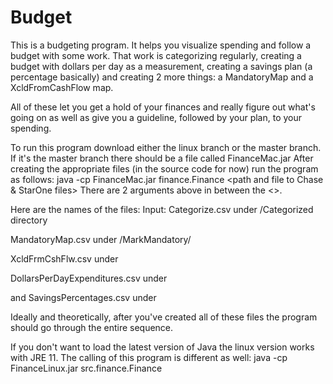 # Budget
This is a budgeting program.  It helps you visualize spending and follow a budget with some work.
That work is categorizing regularly, creating a budget with dollars per day as a measurement, 
creating a savings plan (a percentage basically) and creating 2 more things: a MandatoryMap and a XcldFromCashFlow map.

All of these let you get a hold of your finances and really figure out what's going on as well as give you a guideline,
followed by your plan, to your spending.

To run this program download either the linux branch or the master branch.
If it's the master branch there should be a file called FinanceMac.jar
After creating the appropriate files (in the source code for now) run the program as follows:
java -cp FinanceMac.jar finance.Finance <path to your base directory where you keep all of the output files> <path and file to Chase & StarOne files>
There are 2 arguments above in between the <>.

Here are the names of the files:
Input:
Categorize.csv under <baseDirectory>/Categorized directory
  
MandatoryMap.csv under <baseDirectory>/MarkMandatory/
  
XcldFrmCshFlw.csv under <baseDirectory>
  
DollarsPerDayExpenditures.csv under <baseDirectory>
  
and
SavingsPercentages.csv under <baseDirectory>

Ideally and theoretically, after you've created all of these files the program should go through the 
entire sequence.

If you don't want to load the latest version of Java the linux version works with JRE 11.
The calling of this program is different as well:
java -cp FinanceLinux.jar src.finance.Finance <path a as above> <path b as above>
